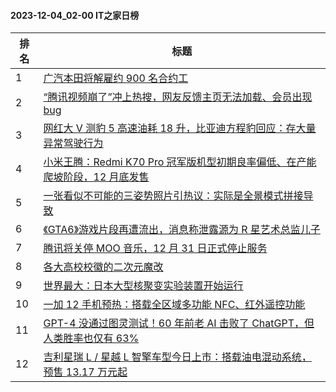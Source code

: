 #### 2023-12-04_02-00  IT之家日榜

| 排名 | 标题|
| --- | ---|
| 1 | [广汽本田将解雇约 900 名合约工](https://www.ithome.com/0/736/699.htm) |
| 2 | [“腾讯视频崩了”冲上热搜，网友反馈主页无法加载、会员出现 bug](https://www.ithome.com/0/736/748.htm) |
| 3 | [网红大 V 测豹 5 高速油耗 18 升，比亚迪方程豹回应：存大量异常驾驶行为](https://www.ithome.com/0/736/652.htm) |
| 4 | [小米王腾：Redmi K70 Pro 冠军版机型初期良率偏低、在产能爬坡阶段，12 月底发售](https://www.ithome.com/0/736/664.htm) |
| 5 | [一张看似不可能的三姿势照片引热议：实际是全景模式拼接导致](https://www.ithome.com/0/736/667.htm) |
| 6 | [《GTA6》游戏片段再遭流出，消息称泄露源为 R 星艺术总监儿子](https://www.ithome.com/0/736/682.htm) |
| 7 | [腾讯将关停 MOO 音乐，12 月 31 日正式停止服务](https://www.ithome.com/0/736/705.htm) |
| 8 | [各大高校校徽的二次元魔改](https://www.ithome.com/0/736/695.htm) |
| 9 | [世界最大：日本大型核聚变实验装置开始运行](https://www.ithome.com/0/736/659.htm) |
| 10 | [一加 12 手机预热：搭载全区域多功能 NFC、红外遥控功能](https://www.ithome.com/0/736/693.htm) |
| 11 | [GPT-4 没通过图灵测试！60 年前老 AI 击败了 ChatGPT，但人类胜率也仅有 63%](https://www.ithome.com/0/736/711.htm) |
| 12 | [吉利星瑞 L / 星越 L 智擎车型今日上市：搭载油电混动系统，预售 13.17 万元起](https://www.ithome.com/0/736/673.htm) |

